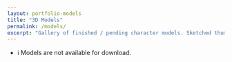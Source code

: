 ```yaml
---
layout: portfolio-models
title: "3D Models"
permalink: /models/
excerpt: "Gallery of finished / pending character models. Sketched thumbnails leads to reserved pages for unfinished ones, and hasn't much information."
---
```


- ℹ️ Models are not available for download.